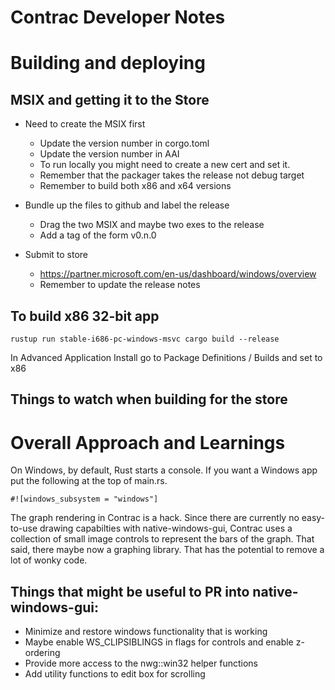 # Contrac Developer Notes

# Building and deploying 

## MSIX and getting it to the Store

* Need to create the MSIX first
  * Update the version number in corgo.toml
  * Update the version number in AAI
  * To run locally you might need to create a new cert and set it.
  * Remember that the packager takes the release not debug target
  * Remember to build both x86 and x64 versions

* Bundle up the files to github and label the release
  * Drag the two MSIX and maybe two exes to the release
  * Add a tag of the form v0.n.0

* Submit to store
  * https://partner.microsoft.com/en-us/dashboard/windows/overview
  * Remember to update the release notes

## To build x86 32-bit app
```
rustup run stable-i686-pc-windows-msvc cargo build --release
```
In Advanced Application Install go to Package Definitions / Builds and set to x86

## Things to watch when building for the store

# Overall Approach and Learnings
On Windows, by default, Rust starts a console.  If you want a Windows app put the following at the top of main.rs.
```
#![windows_subsystem = "windows"] 
```

The graph rendering in Contrac is a hack.  Since there are currently no easy-to-use drawing capabilties with native-windows-gui, Contrac uses a collection of small image controls to represent the bars of the graph.  That said, there maybe now a graphing library.  That has the potential to remove a lot of wonky code.


## Things that might be useful to PR into native-windows-gui:
  * Minimize and restore windows functionality that is working
  * Maybe enable WS_CLIPSIBLINGS in flags for controls and enable z-ordering
  * Provide more access to the nwg::win32 helper functions
  * Add utility functions to edit box for scrolling

